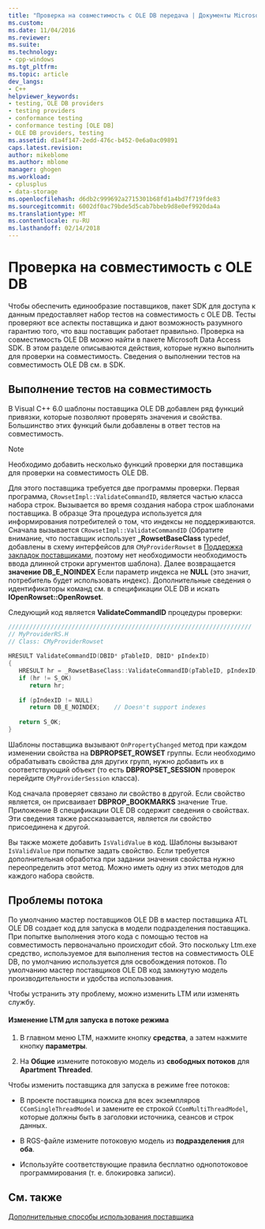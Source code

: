 ```yaml
---
title: "Проверка на совместимость с OLE DB передача | Документы Microsoft"
ms.custom: 
ms.date: 11/04/2016
ms.reviewer: 
ms.suite: 
ms.technology:
- cpp-windows
ms.tgt_pltfrm: 
ms.topic: article
dev_langs:
- C++
helpviewer_keywords:
- testing, OLE DB providers
- testing providers
- conformance testing
- conformance testing [OLE DB]
- OLE DB providers, testing
ms.assetid: d1a4f147-2edd-476c-b452-0e6a0ac09891
caps.latest.revision: 
author: mikeblome
ms.author: mblome
manager: ghogen
ms.workload:
- cplusplus
- data-storage
ms.openlocfilehash: d6db2c999692a2715301b68fd1a4bd7f719fde83
ms.sourcegitcommit: 6002df0ac79bde5d5cab7bbeb9d8e0ef9920da4a
ms.translationtype: MT
ms.contentlocale: ru-RU
ms.lasthandoff: 02/14/2018
---
```

# <a name="passing-ole-db-conformance-tests"></a>Проверка на совместимость с OLE DB
Чтобы обеспечить единообразие поставщиков, пакет SDK для доступа к данным предоставляет набор тестов на совместимость с OLE DB. Тесты проверяют все аспекты поставщика и дают возможность разумного гарантию того, что ваш поставщик работает правильно. Проверка на совместимость OLE DB можно найти в пакете Microsoft Data Access SDK. В этом разделе описываются действия, которые нужно выполнить для проверки на совместимость. Сведения о выполнении тестов на совместимость OLE DB см. в SDK.  
  
## <a name="running-the-conformance-tests"></a>Выполнение тестов на совместимость  
 В Visual C++ 6.0 шаблоны поставщика OLE DB добавлен ряд функций привязки, которые позволяют проверять значения и свойства. Большинство этих функций были добавлены в ответ тестов на совместимость.  
  
> [!NOTE]
>  Необходимо добавить несколько функций проверки для поставщика для проверки на совместимость OLE DB.  
  
 Для этого поставщика требуется две программы проверки. Первая программа, `CRowsetImpl::ValidateCommandID`, является частью класса набора строк. Вызывается во время создания набора строк шаблонами поставщика. В образце Эта процедура используется для информирования потребителей о том, что индексы не поддерживаются. Сначала вызывается `CRowsetImpl::ValidateCommandID` (Обратите внимание, что поставщик использует **_RowsetBaseClass** typedef, добавлены в схему интерфейсов для `CMyProviderRowset` в [Поддержка закладок поставщиками](../../data/oledb/provider-support-for-bookmarks.md), поэтому нет необходимости необходимость ввода длинной строки аргументов шаблона). Далее возвращается **значение DB_E_NOINDEX** Если параметр индекса не **NULL** (это значит, потребитель будет использовать индекс). Дополнительные сведения о идентификаторы команд см. в спецификации OLE DB и искать **IOpenRowset::OpenRowset**.  
  
 Следующий код является **ValidateCommandID** процедуры проверки:  
  
```cpp
/////////////////////////////////////////////////////////////////////  
// MyProviderRS.H  
// Class: CMyProviderRowset   
  
HRESULT ValidateCommandID(DBID* pTableID, DBID* pIndexID)  
{  
   HRESULT hr = _RowsetBaseClass::ValidateCommandID(pTableID, pIndexID);  
   if (hr != S_OK)  
      return hr;  
  
   if (pIndexID != NULL)  
      return DB_E_NOINDEX;    // Doesn't support indexes  
  
   return S_OK;  
}  
```  
  
 Шаблоны поставщика вызывают `OnPropertyChanged` метод при каждом изменении свойства на **DBPROPSET_ROWSET** группы. Если необходимо обрабатывать свойства для других групп, нужно добавить их в соответствующий объект (то есть **DBPROPSET_SESSION** проверок перейдите `CMyProviderSession` класса).  
  
 Код сначала проверяет связано ли свойство в другой. Если свойство является, он присваивает **DBPROP_BOOKMARKS** значение True. Приложение В спецификации OLE DB содержит сведения о свойствах. Эти сведения также рассказывается, является ли свойство присоединена к другой.  
  
 Вы также можете добавить `IsValidValue` в код. Шаблоны вызывают `IsValidValue` при попытке задать свойство. Если требуется дополнительная обработка при задании значения свойства нужно переопределить этот метод. Можно иметь одну из этих методов для каждого набора свойств.  
  
## <a name="threading-issues"></a>Проблемы потока  
 По умолчанию мастер поставщиков OLE DB в мастер поставщика ATL OLE DB создает код для запуска в модели подразделения поставщика. При попытке выполнения этого кода с помощью тестов на совместимость первоначально происходит сбой. Это поскольку Ltm.exe средство, используемое для выполнения тестов на совместимость OLE DB, по умолчанию используется для освобождения потоков. По умолчанию мастер поставщиков OLE DB код замкнутую модель производительности и удобства использования.  
  
 Чтобы устранить эту проблему, можно изменить LTM или изменять службу.  
  
#### <a name="to-change-ltm-to-run-in-apartment-threaded-mode"></a>Изменение LTM для запуска в потоке режима  
  
1.  В главном меню LTM, нажмите кнопку **средства**, а затем нажмите кнопку **параметры**.  
  
2.  На **Общие** измените потоковую модель из **свободных потоков** для **Apartment Threaded**.  
  
 Чтобы изменить поставщика для запуска в режиме free потоков:  
  
-   В проекте поставщика поиска для всех экземпляров `CComSingleThreadModel` и замените ее строкой `CComMultiThreadModel`, которые должны быть в заголовки источника, сеансов и строк данных.  
  
-   В RGS-файле измените потоковую модель из **подразделения** для **оба**.  
  
-   Используйте соответствующие правила бесплатно однопотоковое программирования (т. е. блокировка записи).  
  
## <a name="see-also"></a>См. также  
 [Дополнительные способы использования поставщика](../../data/oledb/advanced-provider-techniques.md)